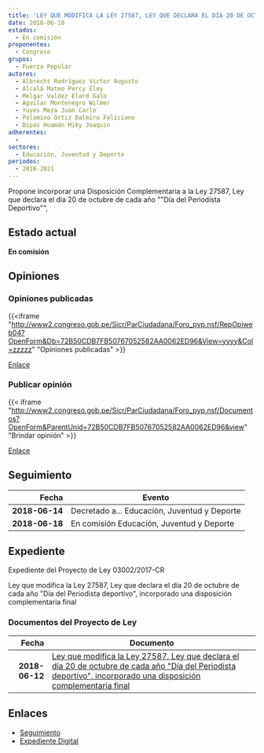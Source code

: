 ```yaml
---
title: 'LEY QUE MODIFICA LA LEY 27587, LEY QUE DECLARA EL DÍA 20 DE OCTUBRE DE CADA AÑO "DÍA DEL PERIODISTA DEPORTIVO", INCORPORANDO UNA DISPOSICIÓN COMPLEMENTARIA FINAL'
date: 2018-06-18
estados: 
  - En comisión
proponentes: 
  - Congreso
grupos: 
  - Fuerza Popular
autores: 
  - Albrecht Rodríguez Víctor Augusto
  - Alcalá Mateo Percy Eloy
  - Melgar Valdez Elard Galo
  - Aguilar Montenegro Wilmer
  - Yuyes Meza Juan Carlo
  - Palomino Ortiz Dalmiro Feliciano
  - Dipas Huamán Miky Joaquín
adherentes: 
  - 
sectores: 
  - Educación, Juventud y Deporte
periodos: 
  - 2016-2021
---
```


Propone incorporar una Disposición Complementaria a la Ley 27587, Ley que declara el día 20 de octubre de cada año ""Día del Periodista Deportivo"",


## Estado actual

**En comisión**

## Opiniones

### Opiniones publicadas

{{<iframe "http://www2.congreso.gob.pe/Sicr/ParCiudadana/Foro_pvp.nsf/RepOpiweb04?OpenForm&Db=72B50CDB7FB50767052582AA0062ED96&View=yyyy&Col=zzzzz" "Opiniones publicadas" >}}

[Enlace](http://www2.congreso.gob.pe/Sicr/ParCiudadana/Foro_pvp.nsf/RepOpiweb04?OpenForm&Db=72B50CDB7FB50767052582AA0062ED96&View=yyyy&Col=zzzzz)
### Publicar opinión

{{< iframe "http://www2.congreso.gob.pe/Sicr/ParCiudadana/Foro_pvp.nsf/Documentos?OpenForm&ParentUnid=72B50CDB7FB50767052582AA0062ED96&view" "Brindar opinión" >}}

[Enlace](http://www2.congreso.gob.pe/Sicr/ParCiudadana/Foro_pvp.nsf/Documentos?OpenForm&ParentUnid=72B50CDB7FB50767052582AA0062ED96&view)

## Seguimiento

| Fecha | Evento |
|------:|--------|
| **2018-06-14** | Decretado a... Educación, Juventud y Deporte|
| **2018-06-18** | En comisión Educación, Juventud y Deporte|


## Expediente

Expediente del Proyecto de Ley 03002/2017-CR

Ley que modifica la Ley 27587, Ley que declara el día 20 de octubre de cada año "Día del Periodista deportivo", incorporado una disposición complementaria final


### Documentos del Proyecto de Ley

| Fecha | Documento |
|------:|--------|
| **2018-06-12** | [Ley que modifica la Ley 27587, Ley que declara el día 20 de octubre de cada año "Día del Periodista deportivo", incorporado una disposición complementaria final](http://www.leyes.congreso.gob.pe/Documentos/2016_2021/Proyectos_de_Ley_y_de_Resoluciones_Legislativas/PL0300220180612..pdf) |

## Enlaces 

- [Seguimiento](http://www2.congreso.gob.pe/Sicr/TraDocEstProc/CLProLey2016.nsf/f7fff46988ca05b1052578e100829cc7/b0e473487ca73e26052582aa0075dbac?OpenDocument)
- [Expediente Digital](http://www2.congreso.gob.pe/Sicr/TraDocEstProc/CLProLey2016.nsf/f7fff46988ca05b1052578e100829cc7/b0e473487ca73e26052582aa0075dbac?OpenDocument&Click=05257FB7005EB655.eb71d0cf91d8294e05256cdf006b5706/$Body/0.1C6C)
